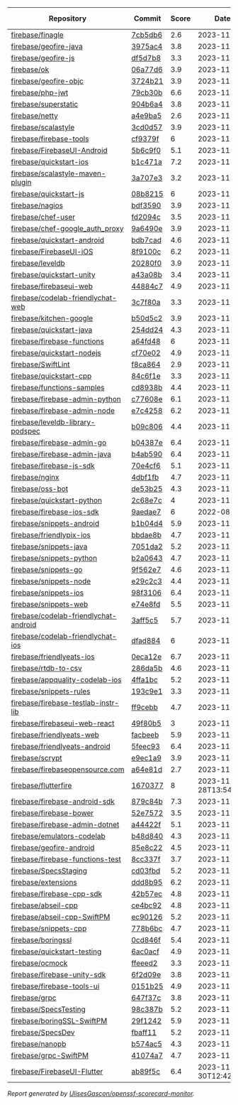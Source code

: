 <!-- OPENSSF-SCORECARD-MONITOR:START -->

| Repository | Commit | Score | Date | Score Delta | Report | StepSecurity |
| -- | -- | -- | -- | -- | -- | -- |
| [firebase/finagle](https://github.com/firebase/finagle) | [7cb5db6](https://github.com/firebase/finagle/commit/7cb5db63ac2d2652d1baa7f816c632a5d49074cf) | 2.6 | 2023-11-27 | 0 | [View](https://kooltheba.github.io/openssf-scorecard-api-visualizer/#/projects/github.com/firebase/finagle/commit/7cb5db63ac2d2652d1baa7f816c632a5d49074cf) | [Fix it](https://app.stepsecurity.io/securerepo?repo=firebase/finagle) |
| [firebase/geofire-java](https://github.com/firebase/geofire-java) | [3975ac4](https://github.com/firebase/geofire-java/commit/3975ac456afcf5c60d03bb80fdcc41075f8b19b7) | 3.8 | 2023-11-27 | 0 | [View](https://kooltheba.github.io/openssf-scorecard-api-visualizer/#/projects/github.com/firebase/geofire-java/commit/3975ac456afcf5c60d03bb80fdcc41075f8b19b7) | [Fix it](https://app.stepsecurity.io/securerepo?repo=firebase/geofire-java) |
| [firebase/geofire-js](https://github.com/firebase/geofire-js) | [df5d7b8](https://github.com/firebase/geofire-js/commit/df5d7b863f47cd583685ea7bed75d71fd5f38b56) | 3.3 | 2023-11-27 | 0 | [View](https://kooltheba.github.io/openssf-scorecard-api-visualizer/#/projects/github.com/firebase/geofire-js/commit/df5d7b863f47cd583685ea7bed75d71fd5f38b56) | [Fix it](https://app.stepsecurity.io/securerepo?repo=firebase/geofire-js) |
| [firebase/ok](https://github.com/firebase/ok) | [06a77d6](https://github.com/firebase/ok/commit/06a77d632952ff878095224bcc03cd32ce16e76f) | 3.9 | 2023-11-27 | 0 | [View](https://kooltheba.github.io/openssf-scorecard-api-visualizer/#/projects/github.com/firebase/ok/commit/06a77d632952ff878095224bcc03cd32ce16e76f) | [Fix it](https://app.stepsecurity.io/securerepo?repo=firebase/ok) |
| [firebase/geofire-objc](https://github.com/firebase/geofire-objc) | [3724b21](https://github.com/firebase/geofire-objc/commit/3724b210a3b3b29e6d7474ea17774d3d4285633d) | 3.9 | 2023-11-27 | 0 | [View](https://kooltheba.github.io/openssf-scorecard-api-visualizer/#/projects/github.com/firebase/geofire-objc/commit/3724b210a3b3b29e6d7474ea17774d3d4285633d) | [Fix it](https://app.stepsecurity.io/securerepo?repo=firebase/geofire-objc) |
| [firebase/php-jwt](https://github.com/firebase/php-jwt) | [79cb30b](https://github.com/firebase/php-jwt/commit/79cb30b729a22931b2fbd6b53f20629a83031ba9) | 6.6 | 2023-11-27 | 0 | [View](https://kooltheba.github.io/openssf-scorecard-api-visualizer/#/projects/github.com/firebase/php-jwt/commit/79cb30b729a22931b2fbd6b53f20629a83031ba9) | [Fix it](https://app.stepsecurity.io/securerepo?repo=firebase/php-jwt) |
| [firebase/superstatic](https://github.com/firebase/superstatic) | [904b6a4](https://github.com/firebase/superstatic/commit/904b6a4be28d1cc11b7eecd62348e8135b5b85e8) | 3.8 | 2023-11-27 | 0 | [View](https://kooltheba.github.io/openssf-scorecard-api-visualizer/#/projects/github.com/firebase/superstatic/commit/904b6a4be28d1cc11b7eecd62348e8135b5b85e8) | [Fix it](https://app.stepsecurity.io/securerepo?repo=firebase/superstatic) |
| [firebase/netty](https://github.com/firebase/netty) | [a4e9ba5](https://github.com/firebase/netty/commit/a4e9ba5472567de078270be940c2f062e7a5c692) | 2.6 | 2023-11-27 | 0 | [View](https://kooltheba.github.io/openssf-scorecard-api-visualizer/#/projects/github.com/firebase/netty/commit/a4e9ba5472567de078270be940c2f062e7a5c692) | [Fix it](https://app.stepsecurity.io/securerepo?repo=firebase/netty) |
| [firebase/scalastyle](https://github.com/firebase/scalastyle) | [3cd0d57](https://github.com/firebase/scalastyle/commit/3cd0d5768fbd9e124f602c2c115883e65c07af8c) | 3.9 | 2023-11-27 | 0 | [View](https://kooltheba.github.io/openssf-scorecard-api-visualizer/#/projects/github.com/firebase/scalastyle/commit/3cd0d5768fbd9e124f602c2c115883e65c07af8c) | [Fix it](https://app.stepsecurity.io/securerepo?repo=firebase/scalastyle) |
| [firebase/firebase-tools](https://github.com/firebase/firebase-tools) | [cf9379f](https://github.com/firebase/firebase-tools/commit/cf9379f89b20e8ea0cc36a485488399442155e4c) | 6 | 2023-11-27 | 0 | [View](https://kooltheba.github.io/openssf-scorecard-api-visualizer/#/projects/github.com/firebase/firebase-tools/commit/cf9379f89b20e8ea0cc36a485488399442155e4c) | [Fix it](https://app.stepsecurity.io/securerepo?repo=firebase/firebase-tools) |
| [firebase/FirebaseUI-Android](https://github.com/firebase/FirebaseUI-Android) | [5b6c9f0](https://github.com/firebase/FirebaseUI-Android/commit/5b6c9f01f5a674d754d8e9b1242197fe040086e7) | 5.1 | 2023-11-27 | 0 | [View](https://kooltheba.github.io/openssf-scorecard-api-visualizer/#/projects/github.com/firebase/FirebaseUI-Android/commit/5b6c9f01f5a674d754d8e9b1242197fe040086e7) | [Fix it](https://app.stepsecurity.io/securerepo?repo=firebase/FirebaseUI-Android) |
| [firebase/quickstart-ios](https://github.com/firebase/quickstart-ios) | [b1c471a](https://github.com/firebase/quickstart-ios/commit/b1c471a12f223bedeab926186e82901cf4d19e25) | 7.2 | 2023-11-27 | 0 | [View](https://kooltheba.github.io/openssf-scorecard-api-visualizer/#/projects/github.com/firebase/quickstart-ios/commit/b1c471a12f223bedeab926186e82901cf4d19e25) | [Fix it](https://app.stepsecurity.io/securerepo?repo=firebase/quickstart-ios) |
| [firebase/scalastyle-maven-plugin](https://github.com/firebase/scalastyle-maven-plugin) | [3a707e3](https://github.com/firebase/scalastyle-maven-plugin/commit/3a707e37fabb8f2b8100a3e2968a070f930ba007) | 3.2 | 2023-11-27 | 0 | [View](https://kooltheba.github.io/openssf-scorecard-api-visualizer/#/projects/github.com/firebase/scalastyle-maven-plugin/commit/3a707e37fabb8f2b8100a3e2968a070f930ba007) | [Fix it](https://app.stepsecurity.io/securerepo?repo=firebase/scalastyle-maven-plugin) |
| [firebase/quickstart-js](https://github.com/firebase/quickstart-js) | [08b8215](https://github.com/firebase/quickstart-js/commit/08b82156097367840c0db89a503349a8f713166e) | 6 | 2023-11-27 | 0 | [View](https://kooltheba.github.io/openssf-scorecard-api-visualizer/#/projects/github.com/firebase/quickstart-js/commit/08b82156097367840c0db89a503349a8f713166e) | [Fix it](https://app.stepsecurity.io/securerepo?repo=firebase/quickstart-js) |
| [firebase/nagios](https://github.com/firebase/nagios) | [bdf3590](https://github.com/firebase/nagios/commit/bdf3590caead7e2256ef6771f0c43573003df098) | 3.9 | 2023-11-27 | 0 | [View](https://kooltheba.github.io/openssf-scorecard-api-visualizer/#/projects/github.com/firebase/nagios/commit/bdf3590caead7e2256ef6771f0c43573003df098) | [Fix it](https://app.stepsecurity.io/securerepo?repo=firebase/nagios) |
| [firebase/chef-user](https://github.com/firebase/chef-user) | [fd2094c](https://github.com/firebase/chef-user/commit/fd2094cc8ae76d92ec1906ff1f3ca88b080d3792) | 3.5 | 2023-11-27 | 0 | [View](https://kooltheba.github.io/openssf-scorecard-api-visualizer/#/projects/github.com/firebase/chef-user/commit/fd2094cc8ae76d92ec1906ff1f3ca88b080d3792) | [Fix it](https://app.stepsecurity.io/securerepo?repo=firebase/chef-user) |
| [firebase/chef-google_auth_proxy](https://github.com/firebase/chef-google_auth_proxy) | [9a6490e](https://github.com/firebase/chef-google_auth_proxy/commit/9a6490ed180e34b9b04d98a33356bc0472fae371) | 3.9 | 2023-11-27 | 0 | [View](https://kooltheba.github.io/openssf-scorecard-api-visualizer/#/projects/github.com/firebase/chef-google_auth_proxy/commit/9a6490ed180e34b9b04d98a33356bc0472fae371) | [Fix it](https://app.stepsecurity.io/securerepo?repo=firebase/chef-google_auth_proxy) |
| [firebase/quickstart-android](https://github.com/firebase/quickstart-android) | [bdb7cad](https://github.com/firebase/quickstart-android/commit/bdb7cad7d5faad4cbee7c27de8d3a5cf4ae7284d) | 4.6 | 2023-11-27 | 0 | [View](https://kooltheba.github.io/openssf-scorecard-api-visualizer/#/projects/github.com/firebase/quickstart-android/commit/bdb7cad7d5faad4cbee7c27de8d3a5cf4ae7284d) | [Fix it](https://app.stepsecurity.io/securerepo?repo=firebase/quickstart-android) |
| [firebase/FirebaseUI-iOS](https://github.com/firebase/FirebaseUI-iOS) | [8f9100c](https://github.com/firebase/FirebaseUI-iOS/commit/8f9100cc18587ddc09ddaa760edb7d3e91f7b8fb) | 6.2 | 2023-11-27 | 0 | [View](https://kooltheba.github.io/openssf-scorecard-api-visualizer/#/projects/github.com/firebase/FirebaseUI-iOS/commit/8f9100cc18587ddc09ddaa760edb7d3e91f7b8fb) | [Fix it](https://app.stepsecurity.io/securerepo?repo=firebase/FirebaseUI-iOS) |
| [firebase/leveldb](https://github.com/firebase/leveldb) | [20280f0](https://github.com/firebase/leveldb/commit/20280f0cc6fd5d945accdc952d02008ac389bf00) | 3.9 | 2023-11-27 | 0 | [View](https://kooltheba.github.io/openssf-scorecard-api-visualizer/#/projects/github.com/firebase/leveldb/commit/20280f0cc6fd5d945accdc952d02008ac389bf00) | [Fix it](https://app.stepsecurity.io/securerepo?repo=firebase/leveldb) |
| [firebase/quickstart-unity](https://github.com/firebase/quickstart-unity) | [a43a08b](https://github.com/firebase/quickstart-unity/commit/a43a08b625ec3eb465b0583c0e6dc67a93240442) | 3.4 | 2023-11-27 | 0 | [View](https://kooltheba.github.io/openssf-scorecard-api-visualizer/#/projects/github.com/firebase/quickstart-unity/commit/a43a08b625ec3eb465b0583c0e6dc67a93240442) | [Fix it](https://app.stepsecurity.io/securerepo?repo=firebase/quickstart-unity) |
| [firebase/firebaseui-web](https://github.com/firebase/firebaseui-web) | [44884c7](https://github.com/firebase/firebaseui-web/commit/44884c70d4c67e52a918037dd841a16419fab94c) | 4.9 | 2023-11-27 | 0 | [View](https://kooltheba.github.io/openssf-scorecard-api-visualizer/#/projects/github.com/firebase/firebaseui-web/commit/44884c70d4c67e52a918037dd841a16419fab94c) | [Fix it](https://app.stepsecurity.io/securerepo?repo=firebase/firebaseui-web) |
| [firebase/codelab-friendlychat-web](https://github.com/firebase/codelab-friendlychat-web) | [3c7f80a](https://github.com/firebase/codelab-friendlychat-web/commit/3c7f80a5e51345a52f8578254906fbfebaf00271) | 3.3 | 2023-11-27 | 0 | [View](https://kooltheba.github.io/openssf-scorecard-api-visualizer/#/projects/github.com/firebase/codelab-friendlychat-web/commit/3c7f80a5e51345a52f8578254906fbfebaf00271) | [Fix it](https://app.stepsecurity.io/securerepo?repo=firebase/codelab-friendlychat-web) |
| [firebase/kitchen-google](https://github.com/firebase/kitchen-google) | [b50d5c2](https://github.com/firebase/kitchen-google/commit/b50d5c2d0bfc29b86bce52a81d7584c730f60cc4) | 3.9 | 2023-11-27 | 0 | [View](https://kooltheba.github.io/openssf-scorecard-api-visualizer/#/projects/github.com/firebase/kitchen-google/commit/b50d5c2d0bfc29b86bce52a81d7584c730f60cc4) | [Fix it](https://app.stepsecurity.io/securerepo?repo=firebase/kitchen-google) |
| [firebase/quickstart-java](https://github.com/firebase/quickstart-java) | [254dd24](https://github.com/firebase/quickstart-java/commit/254dd24fbc89e6b49e6c84ecbbcc1ba31975392c) | 4.3 | 2023-11-27 | 0 | [View](https://kooltheba.github.io/openssf-scorecard-api-visualizer/#/projects/github.com/firebase/quickstart-java/commit/254dd24fbc89e6b49e6c84ecbbcc1ba31975392c) | [Fix it](https://app.stepsecurity.io/securerepo?repo=firebase/quickstart-java) |
| [firebase/firebase-functions](https://github.com/firebase/firebase-functions) | [a64fd48](https://github.com/firebase/firebase-functions/commit/a64fd48fac12cd6293885ec8402a334037470c44) | 6 | 2023-11-27 | 0 | [View](https://kooltheba.github.io/openssf-scorecard-api-visualizer/#/projects/github.com/firebase/firebase-functions/commit/a64fd48fac12cd6293885ec8402a334037470c44) | [Fix it](https://app.stepsecurity.io/securerepo?repo=firebase/firebase-functions) |
| [firebase/quickstart-nodejs](https://github.com/firebase/quickstart-nodejs) | [cf70e02](https://github.com/firebase/quickstart-nodejs/commit/cf70e0298e6a9e3fc55a28ead2e9493b2b7f1785) | 4.9 | 2023-11-27 | 0 | [View](https://kooltheba.github.io/openssf-scorecard-api-visualizer/#/projects/github.com/firebase/quickstart-nodejs/commit/cf70e0298e6a9e3fc55a28ead2e9493b2b7f1785) | [Fix it](https://app.stepsecurity.io/securerepo?repo=firebase/quickstart-nodejs) |
| [firebase/SwiftLint](https://github.com/firebase/SwiftLint) | [f8ca864](https://github.com/firebase/SwiftLint/commit/f8ca8640c38c5c110547e4d6bcab122f903d9821) | 2.9 | 2023-11-27 | 0 | [View](https://kooltheba.github.io/openssf-scorecard-api-visualizer/#/projects/github.com/firebase/SwiftLint/commit/f8ca8640c38c5c110547e4d6bcab122f903d9821) | [Fix it](https://app.stepsecurity.io/securerepo?repo=firebase/SwiftLint) |
| [firebase/quickstart-cpp](https://github.com/firebase/quickstart-cpp) | [84c6f1e](https://github.com/firebase/quickstart-cpp/commit/84c6f1e7d0140de999823739e2c7bd701125e7ca) | 3.3 | 2023-11-27 | 0 | [View](https://kooltheba.github.io/openssf-scorecard-api-visualizer/#/projects/github.com/firebase/quickstart-cpp/commit/84c6f1e7d0140de999823739e2c7bd701125e7ca) | [Fix it](https://app.stepsecurity.io/securerepo?repo=firebase/quickstart-cpp) |
| [firebase/functions-samples](https://github.com/firebase/functions-samples) | [cd8938b](https://github.com/firebase/functions-samples/commit/cd8938b1a7f688b236e9ad02964e140bc61e73a3) | 4.4 | 2023-11-27 | 0 | [View](https://kooltheba.github.io/openssf-scorecard-api-visualizer/#/projects/github.com/firebase/functions-samples/commit/cd8938b1a7f688b236e9ad02964e140bc61e73a3) | [Fix it](https://app.stepsecurity.io/securerepo?repo=firebase/functions-samples) |
| [firebase/firebase-admin-python](https://github.com/firebase/firebase-admin-python) | [c77608e](https://github.com/firebase/firebase-admin-python/commit/c77608e173685d2c882a9515bae6e5699b91d54f) | 6.1 | 2023-11-27 | 0 | [View](https://kooltheba.github.io/openssf-scorecard-api-visualizer/#/projects/github.com/firebase/firebase-admin-python/commit/c77608e173685d2c882a9515bae6e5699b91d54f) | [Fix it](https://app.stepsecurity.io/securerepo?repo=firebase/firebase-admin-python) |
| [firebase/firebase-admin-node](https://github.com/firebase/firebase-admin-node) | [e7c4258](https://github.com/firebase/firebase-admin-node/commit/e7c4258f1bd0397a0123ca4a14807c0ec518c754) | 6.2 | 2023-11-27 | 0 | [View](https://kooltheba.github.io/openssf-scorecard-api-visualizer/#/projects/github.com/firebase/firebase-admin-node/commit/e7c4258f1bd0397a0123ca4a14807c0ec518c754) | [Fix it](https://app.stepsecurity.io/securerepo?repo=firebase/firebase-admin-node) |
| [firebase/leveldb-library-podspec](https://github.com/firebase/leveldb-library-podspec) | [b09c806](https://github.com/firebase/leveldb-library-podspec/commit/b09c806e031961afd3a7572ab283817ba2f905b3) | 4.4 | 2023-11-27 | 0 | [View](https://kooltheba.github.io/openssf-scorecard-api-visualizer/#/projects/github.com/firebase/leveldb-library-podspec/commit/b09c806e031961afd3a7572ab283817ba2f905b3) | [Fix it](https://app.stepsecurity.io/securerepo?repo=firebase/leveldb-library-podspec) |
| [firebase/firebase-admin-go](https://github.com/firebase/firebase-admin-go) | [b04387e](https://github.com/firebase/firebase-admin-go/commit/b04387eff11f911cf10e9a76f4fcbf517b6c9a62) | 6.4 | 2023-11-27 | 0 | [View](https://kooltheba.github.io/openssf-scorecard-api-visualizer/#/projects/github.com/firebase/firebase-admin-go/commit/b04387eff11f911cf10e9a76f4fcbf517b6c9a62) | [Fix it](https://app.stepsecurity.io/securerepo?repo=firebase/firebase-admin-go) |
| [firebase/firebase-admin-java](https://github.com/firebase/firebase-admin-java) | [b4ab590](https://github.com/firebase/firebase-admin-java/commit/b4ab5903fb337b6023e331feb317f0866872c439) | 6.4 | 2023-11-27 | 0 | [View](https://kooltheba.github.io/openssf-scorecard-api-visualizer/#/projects/github.com/firebase/firebase-admin-java/commit/b4ab5903fb337b6023e331feb317f0866872c439) | [Fix it](https://app.stepsecurity.io/securerepo?repo=firebase/firebase-admin-java) |
| [firebase/firebase-js-sdk](https://github.com/firebase/firebase-js-sdk) | [70e4cf6](https://github.com/firebase/firebase-js-sdk/commit/70e4cf6a6544c4ccfa609c3f2c320980e7122101) | 5.1 | 2023-11-27 | 0 | [View](https://kooltheba.github.io/openssf-scorecard-api-visualizer/#/projects/github.com/firebase/firebase-js-sdk/commit/70e4cf6a6544c4ccfa609c3f2c320980e7122101) | [Fix it](https://app.stepsecurity.io/securerepo?repo=firebase/firebase-js-sdk) |
| [firebase/nginx](https://github.com/firebase/nginx) | [4dbf1fb](https://github.com/firebase/nginx/commit/4dbf1fbb2c8b229b881719a4438f28e99050171e) | 4.7 | 2023-11-27 | 0 | [View](https://kooltheba.github.io/openssf-scorecard-api-visualizer/#/projects/github.com/firebase/nginx/commit/4dbf1fbb2c8b229b881719a4438f28e99050171e) | [Fix it](https://app.stepsecurity.io/securerepo?repo=firebase/nginx) |
| [firebase/oss-bot](https://github.com/firebase/oss-bot) | [de53b25](https://github.com/firebase/oss-bot/commit/de53b253e2dc38c25be899f488e8c2837b62de2e) | 4.3 | 2023-11-27 | 0 | [View](https://kooltheba.github.io/openssf-scorecard-api-visualizer/#/projects/github.com/firebase/oss-bot/commit/de53b253e2dc38c25be899f488e8c2837b62de2e) | [Fix it](https://app.stepsecurity.io/securerepo?repo=firebase/oss-bot) |
| [firebase/quickstart-python](https://github.com/firebase/quickstart-python) | [2c68e7c](https://github.com/firebase/quickstart-python/commit/2c68e7c5020f4dbb072cca4da03dba389fbbe4ec) | 4 | 2023-11-27 | 0 | [View](https://kooltheba.github.io/openssf-scorecard-api-visualizer/#/projects/github.com/firebase/quickstart-python/commit/2c68e7c5020f4dbb072cca4da03dba389fbbe4ec) | [Fix it](https://app.stepsecurity.io/securerepo?repo=firebase/quickstart-python) |
| [firebase/firebase-ios-sdk](https://github.com/firebase/firebase-ios-sdk) | [9aedae7](https://github.com/firebase/firebase-ios-sdk/commit/9aedae7ce36fd87a89ebc2b9944733a661d680c5) | 6 | 2022-08-15 | 0 | [View](https://kooltheba.github.io/openssf-scorecard-api-visualizer/#/projects/github.com/firebase/firebase-ios-sdk/commit/9aedae7ce36fd87a89ebc2b9944733a661d680c5) | [Fix it](https://app.stepsecurity.io/securerepo?repo=firebase/firebase-ios-sdk) |
| [firebase/snippets-android](https://github.com/firebase/snippets-android) | [b1b04d4](https://github.com/firebase/snippets-android/commit/b1b04d494542af4263c7b4ae778e040b0b594478) | 5.9 | 2023-11-27 | 0 | [View](https://kooltheba.github.io/openssf-scorecard-api-visualizer/#/projects/github.com/firebase/snippets-android/commit/b1b04d494542af4263c7b4ae778e040b0b594478) | [Fix it](https://app.stepsecurity.io/securerepo?repo=firebase/snippets-android) |
| [firebase/friendlypix-ios](https://github.com/firebase/friendlypix-ios) | [bbdae8b](https://github.com/firebase/friendlypix-ios/commit/bbdae8bb5fea5ae0e01ac49da6738a3ab4d0c7c5) | 4.7 | 2023-11-27 | 0 | [View](https://kooltheba.github.io/openssf-scorecard-api-visualizer/#/projects/github.com/firebase/friendlypix-ios/commit/bbdae8bb5fea5ae0e01ac49da6738a3ab4d0c7c5) | [Fix it](https://app.stepsecurity.io/securerepo?repo=firebase/friendlypix-ios) |
| [firebase/snippets-java](https://github.com/firebase/snippets-java) | [7051da2](https://github.com/firebase/snippets-java/commit/7051da2745f8f95b176c9c6347e0bb0db3de1112) | 5.2 | 2023-11-27 | 0 | [View](https://kooltheba.github.io/openssf-scorecard-api-visualizer/#/projects/github.com/firebase/snippets-java/commit/7051da2745f8f95b176c9c6347e0bb0db3de1112) | [Fix it](https://app.stepsecurity.io/securerepo?repo=firebase/snippets-java) |
| [firebase/snippets-python](https://github.com/firebase/snippets-python) | [b2a0643](https://github.com/firebase/snippets-python/commit/b2a064380c4ff15721d52061184a771d05e13431) | 4.7 | 2023-11-27 | 0 | [View](https://kooltheba.github.io/openssf-scorecard-api-visualizer/#/projects/github.com/firebase/snippets-python/commit/b2a064380c4ff15721d52061184a771d05e13431) | [Fix it](https://app.stepsecurity.io/securerepo?repo=firebase/snippets-python) |
| [firebase/snippets-go](https://github.com/firebase/snippets-go) | [9f562e7](https://github.com/firebase/snippets-go/commit/9f562e76c2481dc72c913e3a6786ddc09e191200) | 4.6 | 2023-11-27 | 0 | [View](https://kooltheba.github.io/openssf-scorecard-api-visualizer/#/projects/github.com/firebase/snippets-go/commit/9f562e76c2481dc72c913e3a6786ddc09e191200) | [Fix it](https://app.stepsecurity.io/securerepo?repo=firebase/snippets-go) |
| [firebase/snippets-node](https://github.com/firebase/snippets-node) | [e29c2c3](https://github.com/firebase/snippets-node/commit/e29c2c3ced6c1a3cb14ad5ab7588dac578c06453) | 4.4 | 2023-11-27 | 0 | [View](https://kooltheba.github.io/openssf-scorecard-api-visualizer/#/projects/github.com/firebase/snippets-node/commit/e29c2c3ced6c1a3cb14ad5ab7588dac578c06453) | [Fix it](https://app.stepsecurity.io/securerepo?repo=firebase/snippets-node) |
| [firebase/snippets-ios](https://github.com/firebase/snippets-ios) | [98f3106](https://github.com/firebase/snippets-ios/commit/98f31065bf28daaea54374c8d9486758e71e3468) | 6.4 | 2023-11-27 | 0 | [View](https://kooltheba.github.io/openssf-scorecard-api-visualizer/#/projects/github.com/firebase/snippets-ios/commit/98f31065bf28daaea54374c8d9486758e71e3468) | [Fix it](https://app.stepsecurity.io/securerepo?repo=firebase/snippets-ios) |
| [firebase/snippets-web](https://github.com/firebase/snippets-web) | [e74e8fd](https://github.com/firebase/snippets-web/commit/e74e8fd9591f70007a44c58580ff0f1fcd1c7959) | 5.5 | 2023-11-27 | 0 | [View](https://kooltheba.github.io/openssf-scorecard-api-visualizer/#/projects/github.com/firebase/snippets-web/commit/e74e8fd9591f70007a44c58580ff0f1fcd1c7959) | [Fix it](https://app.stepsecurity.io/securerepo?repo=firebase/snippets-web) |
| [firebase/codelab-friendlychat-android](https://github.com/firebase/codelab-friendlychat-android) | [3aff5c5](https://github.com/firebase/codelab-friendlychat-android/commit/3aff5c577cbfbadf7e8c9aa9d93d983257873630) | 5.7 | 2023-11-27 | 0 | [View](https://kooltheba.github.io/openssf-scorecard-api-visualizer/#/projects/github.com/firebase/codelab-friendlychat-android/commit/3aff5c577cbfbadf7e8c9aa9d93d983257873630) | [Fix it](https://app.stepsecurity.io/securerepo?repo=firebase/codelab-friendlychat-android) |
| [firebase/codelab-friendlychat-ios](https://github.com/firebase/codelab-friendlychat-ios) | [dfad884](https://github.com/firebase/codelab-friendlychat-ios/commit/dfad884c2dc71657de889e973050e868947ca709) | 6 | 2023-11-27 | 0 | [View](https://kooltheba.github.io/openssf-scorecard-api-visualizer/#/projects/github.com/firebase/codelab-friendlychat-ios/commit/dfad884c2dc71657de889e973050e868947ca709) | [Fix it](https://app.stepsecurity.io/securerepo?repo=firebase/codelab-friendlychat-ios) |
| [firebase/friendlyeats-ios](https://github.com/firebase/friendlyeats-ios) | [0eca12e](https://github.com/firebase/friendlyeats-ios/commit/0eca12e2890c09f9c2b0ec251fe197323b21d027) | 6.7 | 2023-11-27 | 0 | [View](https://kooltheba.github.io/openssf-scorecard-api-visualizer/#/projects/github.com/firebase/friendlyeats-ios/commit/0eca12e2890c09f9c2b0ec251fe197323b21d027) | [Fix it](https://app.stepsecurity.io/securerepo?repo=firebase/friendlyeats-ios) |
| [firebase/rtdb-to-csv](https://github.com/firebase/rtdb-to-csv) | [286da5b](https://github.com/firebase/rtdb-to-csv/commit/286da5b51313a9d1bc784435dc004523d81bae14) | 4.6 | 2023-11-27 | 0 | [View](https://kooltheba.github.io/openssf-scorecard-api-visualizer/#/projects/github.com/firebase/rtdb-to-csv/commit/286da5b51313a9d1bc784435dc004523d81bae14) | [Fix it](https://app.stepsecurity.io/securerepo?repo=firebase/rtdb-to-csv) |
| [firebase/appquality-codelab-ios](https://github.com/firebase/appquality-codelab-ios) | [4ffa1bc](https://github.com/firebase/appquality-codelab-ios/commit/4ffa1bc525b2ed9b5cda301cb3320d79c43f7b35) | 5.2 | 2023-11-27 | 0 | [View](https://kooltheba.github.io/openssf-scorecard-api-visualizer/#/projects/github.com/firebase/appquality-codelab-ios/commit/4ffa1bc525b2ed9b5cda301cb3320d79c43f7b35) | [Fix it](https://app.stepsecurity.io/securerepo?repo=firebase/appquality-codelab-ios) |
| [firebase/snippets-rules](https://github.com/firebase/snippets-rules) | [193c9e1](https://github.com/firebase/snippets-rules/commit/193c9e1d97dbb2c03979925b89bd8c94f65a5829) | 3.3 | 2023-11-27 | 0 | [View](https://kooltheba.github.io/openssf-scorecard-api-visualizer/#/projects/github.com/firebase/snippets-rules/commit/193c9e1d97dbb2c03979925b89bd8c94f65a5829) | [Fix it](https://app.stepsecurity.io/securerepo?repo=firebase/snippets-rules) |
| [firebase/firebase-testlab-instr-lib](https://github.com/firebase/firebase-testlab-instr-lib) | [ff9cebb](https://github.com/firebase/firebase-testlab-instr-lib/commit/ff9cebb0f8774a837444caf8ffeda0e906980864) | 4.7 | 2023-11-27 | 0 | [View](https://kooltheba.github.io/openssf-scorecard-api-visualizer/#/projects/github.com/firebase/firebase-testlab-instr-lib/commit/ff9cebb0f8774a837444caf8ffeda0e906980864) | [Fix it](https://app.stepsecurity.io/securerepo?repo=firebase/firebase-testlab-instr-lib) |
| [firebase/firebaseui-web-react](https://github.com/firebase/firebaseui-web-react) | [49f80b5](https://github.com/firebase/firebaseui-web-react/commit/49f80b5d1548e4d4a2575e0e7f998e7148440405) | 3 | 2023-11-27 | 0 | [View](https://kooltheba.github.io/openssf-scorecard-api-visualizer/#/projects/github.com/firebase/firebaseui-web-react/commit/49f80b5d1548e4d4a2575e0e7f998e7148440405) | [Fix it](https://app.stepsecurity.io/securerepo?repo=firebase/firebaseui-web-react) |
| [firebase/friendlyeats-web](https://github.com/firebase/friendlyeats-web) | [facbeeb](https://github.com/firebase/friendlyeats-web/commit/facbeeb94a8c8f12ec616d5e8a4f2e7d6f5f2552) | 5.9 | 2023-11-27 | 0 | [View](https://kooltheba.github.io/openssf-scorecard-api-visualizer/#/projects/github.com/firebase/friendlyeats-web/commit/facbeeb94a8c8f12ec616d5e8a4f2e7d6f5f2552) | [Fix it](https://app.stepsecurity.io/securerepo?repo=firebase/friendlyeats-web) |
| [firebase/friendlyeats-android](https://github.com/firebase/friendlyeats-android) | [5feec93](https://github.com/firebase/friendlyeats-android/commit/5feec9352402fa6d91318b3217270dce5a8b6b7a) | 6.4 | 2023-11-27 | 0 | [View](https://kooltheba.github.io/openssf-scorecard-api-visualizer/#/projects/github.com/firebase/friendlyeats-android/commit/5feec9352402fa6d91318b3217270dce5a8b6b7a) | [Fix it](https://app.stepsecurity.io/securerepo?repo=firebase/friendlyeats-android) |
| [firebase/scrypt](https://github.com/firebase/scrypt) | [e9ec1a9](https://github.com/firebase/scrypt/commit/e9ec1a958af8c2d899bd104e90b06af13185ff55) | 3.9 | 2023-11-27 | 0 | [View](https://kooltheba.github.io/openssf-scorecard-api-visualizer/#/projects/github.com/firebase/scrypt/commit/e9ec1a958af8c2d899bd104e90b06af13185ff55) | [Fix it](https://app.stepsecurity.io/securerepo?repo=firebase/scrypt) |
| [firebase/firebaseopensource.com](https://github.com/firebase/firebaseopensource.com) | [a64e81d](https://github.com/firebase/firebaseopensource.com/commit/a64e81dd212e94f2c7ff484fe36a799a50b3f483) | 2.7 | 2023-11-27 | 0 | [View](https://kooltheba.github.io/openssf-scorecard-api-visualizer/#/projects/github.com/firebase/firebaseopensource.com/commit/a64e81dd212e94f2c7ff484fe36a799a50b3f483) | [Fix it](https://app.stepsecurity.io/securerepo?repo=firebase/firebaseopensource.com) |
| [firebase/flutterfire](https://github.com/firebase/flutterfire) | [1670377](https://github.com/firebase/flutterfire/commit/1670377e3a17aecff6a93a8db8a17c8095a85c88) | 8 | 2023-11-28T13:54:53Z | 0 | [View](https://kooltheba.github.io/openssf-scorecard-api-visualizer/#/projects/github.com/firebase/flutterfire/commit/1670377e3a17aecff6a93a8db8a17c8095a85c88) | [Fix it](https://app.stepsecurity.io/securerepo?repo=firebase/flutterfire) |
| [firebase/firebase-android-sdk](https://github.com/firebase/firebase-android-sdk) | [879c84b](https://github.com/firebase/firebase-android-sdk/commit/879c84bb4ae02b9b6923d3ae0620c97c63bae10d) | 7.3 | 2023-11-27 | 0 | [View](https://kooltheba.github.io/openssf-scorecard-api-visualizer/#/projects/github.com/firebase/firebase-android-sdk/commit/879c84bb4ae02b9b6923d3ae0620c97c63bae10d) | [Fix it](https://app.stepsecurity.io/securerepo?repo=firebase/firebase-android-sdk) |
| [firebase/firebase-bower](https://github.com/firebase/firebase-bower) | [52e7572](https://github.com/firebase/firebase-bower/commit/52e75721fd25f0d4ed31a4cd2458559099c5d953) | 3.5 | 2023-11-27 | 0 | [View](https://kooltheba.github.io/openssf-scorecard-api-visualizer/#/projects/github.com/firebase/firebase-bower/commit/52e75721fd25f0d4ed31a4cd2458559099c5d953) | [Fix it](https://app.stepsecurity.io/securerepo?repo=firebase/firebase-bower) |
| [firebase/firebase-admin-dotnet](https://github.com/firebase/firebase-admin-dotnet) | [a44422f](https://github.com/firebase/firebase-admin-dotnet/commit/a44422f8675f116645e31927a88b46bd04c9bc24) | 5.1 | 2023-11-27 | 0 | [View](https://kooltheba.github.io/openssf-scorecard-api-visualizer/#/projects/github.com/firebase/firebase-admin-dotnet/commit/a44422f8675f116645e31927a88b46bd04c9bc24) | [Fix it](https://app.stepsecurity.io/securerepo?repo=firebase/firebase-admin-dotnet) |
| [firebase/emulators-codelab](https://github.com/firebase/emulators-codelab) | [b48d840](https://github.com/firebase/emulators-codelab/commit/b48d840563ac1d2e51f673532918f5365e3d8792) | 4.3 | 2023-11-27 | 0 | [View](https://kooltheba.github.io/openssf-scorecard-api-visualizer/#/projects/github.com/firebase/emulators-codelab/commit/b48d840563ac1d2e51f673532918f5365e3d8792) | [Fix it](https://app.stepsecurity.io/securerepo?repo=firebase/emulators-codelab) |
| [firebase/geofire-android](https://github.com/firebase/geofire-android) | [85e8c22](https://github.com/firebase/geofire-android/commit/85e8c220ef7f5024a11f40e88540f5a740006273) | 4.5 | 2023-11-27 | 0 | [View](https://kooltheba.github.io/openssf-scorecard-api-visualizer/#/projects/github.com/firebase/geofire-android/commit/85e8c220ef7f5024a11f40e88540f5a740006273) | [Fix it](https://app.stepsecurity.io/securerepo?repo=firebase/geofire-android) |
| [firebase/firebase-functions-test](https://github.com/firebase/firebase-functions-test) | [8cc337f](https://github.com/firebase/firebase-functions-test/commit/8cc337f038f2a56f0495886a11cd24ca02312ca8) | 3.7 | 2023-11-27 | 0 | [View](https://kooltheba.github.io/openssf-scorecard-api-visualizer/#/projects/github.com/firebase/firebase-functions-test/commit/8cc337f038f2a56f0495886a11cd24ca02312ca8) | [Fix it](https://app.stepsecurity.io/securerepo?repo=firebase/firebase-functions-test) |
| [firebase/SpecsStaging](https://github.com/firebase/SpecsStaging) | [cd03fbd](https://github.com/firebase/SpecsStaging/commit/cd03fbd5cad6ae00539dc40500055bb975a87ba1) | 5.2 | 2023-11-27 | 0 | [View](https://kooltheba.github.io/openssf-scorecard-api-visualizer/#/projects/github.com/firebase/SpecsStaging/commit/cd03fbd5cad6ae00539dc40500055bb975a87ba1) | [Fix it](https://app.stepsecurity.io/securerepo?repo=firebase/SpecsStaging) |
| [firebase/extensions](https://github.com/firebase/extensions) | [ddd8b95](https://github.com/firebase/extensions/commit/ddd8b95fb10d5dd6f7df2bfad3456656bf49e257) | 6.2 | 2023-11-27 | 0 | [View](https://kooltheba.github.io/openssf-scorecard-api-visualizer/#/projects/github.com/firebase/extensions/commit/ddd8b95fb10d5dd6f7df2bfad3456656bf49e257) | [Fix it](https://app.stepsecurity.io/securerepo?repo=firebase/extensions) |
| [firebase/firebase-cpp-sdk](https://github.com/firebase/firebase-cpp-sdk) | [42b57ec](https://github.com/firebase/firebase-cpp-sdk/commit/42b57ecd524641c717c9bb3dca658b6697b0b4dd) | 4.8 | 2023-11-27 | 0 | [View](https://kooltheba.github.io/openssf-scorecard-api-visualizer/#/projects/github.com/firebase/firebase-cpp-sdk/commit/42b57ecd524641c717c9bb3dca658b6697b0b4dd) | [Fix it](https://app.stepsecurity.io/securerepo?repo=firebase/firebase-cpp-sdk) |
| [firebase/abseil-cpp](https://github.com/firebase/abseil-cpp) | [ce4bc92](https://github.com/firebase/abseil-cpp/commit/ce4bc927755fdf0ed03d679d9c7fa041175bb3cb) | 4.8 | 2023-11-27 | 0 | [View](https://kooltheba.github.io/openssf-scorecard-api-visualizer/#/projects/github.com/firebase/abseil-cpp/commit/ce4bc927755fdf0ed03d679d9c7fa041175bb3cb) | [Fix it](https://app.stepsecurity.io/securerepo?repo=firebase/abseil-cpp) |
| [firebase/abseil-cpp-SwiftPM](https://github.com/firebase/abseil-cpp-SwiftPM) | [ec90126](https://github.com/firebase/abseil-cpp-SwiftPM/commit/ec90126016ffa2ad18b85534543fec0678b84135) | 5.2 | 2023-11-27 | 0 | [View](https://kooltheba.github.io/openssf-scorecard-api-visualizer/#/projects/github.com/firebase/abseil-cpp-SwiftPM/commit/ec90126016ffa2ad18b85534543fec0678b84135) | [Fix it](https://app.stepsecurity.io/securerepo?repo=firebase/abseil-cpp-SwiftPM) |
| [firebase/snippets-cpp](https://github.com/firebase/snippets-cpp) | [778b6bc](https://github.com/firebase/snippets-cpp/commit/778b6bcc8e8e8fcabb1c2e3a8d11ab51a26aa77b) | 4.7 | 2023-11-27 | 0 | [View](https://kooltheba.github.io/openssf-scorecard-api-visualizer/#/projects/github.com/firebase/snippets-cpp/commit/778b6bcc8e8e8fcabb1c2e3a8d11ab51a26aa77b) | [Fix it](https://app.stepsecurity.io/securerepo?repo=firebase/snippets-cpp) |
| [firebase/boringssl](https://github.com/firebase/boringssl) | [0cd846f](https://github.com/firebase/boringssl/commit/0cd846f24fc705daadb51e2cba3f28b975ddadf6) | 5.4 | 2023-11-27 | 0 | [View](https://kooltheba.github.io/openssf-scorecard-api-visualizer/#/projects/github.com/firebase/boringssl/commit/0cd846f24fc705daadb51e2cba3f28b975ddadf6) | [Fix it](https://app.stepsecurity.io/securerepo?repo=firebase/boringssl) |
| [firebase/quickstart-testing](https://github.com/firebase/quickstart-testing) | [6ac0acf](https://github.com/firebase/quickstart-testing/commit/6ac0acf396e87e2588223151e8f0b4cf307a5e84) | 4.9 | 2023-11-27 | 0 | [View](https://kooltheba.github.io/openssf-scorecard-api-visualizer/#/projects/github.com/firebase/quickstart-testing/commit/6ac0acf396e87e2588223151e8f0b4cf307a5e84) | [Fix it](https://app.stepsecurity.io/securerepo?repo=firebase/quickstart-testing) |
| [firebase/ocmock](https://github.com/firebase/ocmock) | [ffeeed2](https://github.com/firebase/ocmock/commit/ffeeed23b2543ca76ecc8886f2e66924e192a1cd) | 3.3 | 2023-11-27 | 0 | [View](https://kooltheba.github.io/openssf-scorecard-api-visualizer/#/projects/github.com/firebase/ocmock/commit/ffeeed23b2543ca76ecc8886f2e66924e192a1cd) | [Fix it](https://app.stepsecurity.io/securerepo?repo=firebase/ocmock) |
| [firebase/firebase-unity-sdk](https://github.com/firebase/firebase-unity-sdk) | [6f2d09e](https://github.com/firebase/firebase-unity-sdk/commit/6f2d09e03b310b3d18fb9292ab469c5f12e3b49c) | 3.8 | 2023-11-27 | 0 | [View](https://kooltheba.github.io/openssf-scorecard-api-visualizer/#/projects/github.com/firebase/firebase-unity-sdk/commit/6f2d09e03b310b3d18fb9292ab469c5f12e3b49c) | [Fix it](https://app.stepsecurity.io/securerepo?repo=firebase/firebase-unity-sdk) |
| [firebase/firebase-tools-ui](https://github.com/firebase/firebase-tools-ui) | [0151b25](https://github.com/firebase/firebase-tools-ui/commit/0151b250edf32f63ccd9be5572579777fcba8a49) | 4.9 | 2023-11-27 | 0 | [View](https://kooltheba.github.io/openssf-scorecard-api-visualizer/#/projects/github.com/firebase/firebase-tools-ui/commit/0151b250edf32f63ccd9be5572579777fcba8a49) | [Fix it](https://app.stepsecurity.io/securerepo?repo=firebase/firebase-tools-ui) |
| [firebase/grpc](https://github.com/firebase/grpc) | [647f37c](https://github.com/firebase/grpc/commit/647f37c76fea8ef83a1c6170435632d9481051a2) | 3.8 | 2023-11-27 | 0 | [View](https://kooltheba.github.io/openssf-scorecard-api-visualizer/#/projects/github.com/firebase/grpc/commit/647f37c76fea8ef83a1c6170435632d9481051a2) | [Fix it](https://app.stepsecurity.io/securerepo?repo=firebase/grpc) |
| [firebase/SpecsTesting](https://github.com/firebase/SpecsTesting) | [98c387b](https://github.com/firebase/SpecsTesting/commit/98c387bc7fb2a521e6745423891fea399dbf323e) | 5.2 | 2023-11-27 | 0 | [View](https://kooltheba.github.io/openssf-scorecard-api-visualizer/#/projects/github.com/firebase/SpecsTesting/commit/98c387bc7fb2a521e6745423891fea399dbf323e) | [Fix it](https://app.stepsecurity.io/securerepo?repo=firebase/SpecsTesting) |
| [firebase/boringSSL-SwiftPM](https://github.com/firebase/boringSSL-SwiftPM) | [29f1242](https://github.com/firebase/boringSSL-SwiftPM/commit/29f1242000bf6c9cb984d945e191bf05be66eeea) | 5.9 | 2023-11-27 | 0 | [View](https://kooltheba.github.io/openssf-scorecard-api-visualizer/#/projects/github.com/firebase/boringSSL-SwiftPM/commit/29f1242000bf6c9cb984d945e191bf05be66eeea) | [Fix it](https://app.stepsecurity.io/securerepo?repo=firebase/boringSSL-SwiftPM) |
| [firebase/SpecsDev](https://github.com/firebase/SpecsDev) | [fbaff11](https://github.com/firebase/SpecsDev/commit/fbaff111da59040677beda0cedc123e2352dd5ef) | 5.2 | 2023-11-27 | 0 | [View](https://kooltheba.github.io/openssf-scorecard-api-visualizer/#/projects/github.com/firebase/SpecsDev/commit/fbaff111da59040677beda0cedc123e2352dd5ef) | [Fix it](https://app.stepsecurity.io/securerepo?repo=firebase/SpecsDev) |
| [firebase/nanopb](https://github.com/firebase/nanopb) | [b574ac5](https://github.com/firebase/nanopb/commit/b574ac5aedbc72e3b47030e67d88e28b56ad79e0) | 4.3 | 2023-11-27 | 0 | [View](https://kooltheba.github.io/openssf-scorecard-api-visualizer/#/projects/github.com/firebase/nanopb/commit/b574ac5aedbc72e3b47030e67d88e28b56ad79e0) | [Fix it](https://app.stepsecurity.io/securerepo?repo=firebase/nanopb) |
| [firebase/grpc-SwiftPM](https://github.com/firebase/grpc-SwiftPM) | [41074a7](https://github.com/firebase/grpc-SwiftPM/commit/41074a7ee61eef0c3348c61fc296ce2de71f332b) | 4.7 | 2023-11-27 | 0 | [View](https://kooltheba.github.io/openssf-scorecard-api-visualizer/#/projects/github.com/firebase/grpc-SwiftPM/commit/41074a7ee61eef0c3348c61fc296ce2de71f332b) | [Fix it](https://app.stepsecurity.io/securerepo?repo=firebase/grpc-SwiftPM) |
| [firebase/FirebaseUI-Flutter](https://github.com/firebase/FirebaseUI-Flutter) | [ab89f5c](https://github.com/firebase/FirebaseUI-Flutter/commit/ab89f5cfa215be771e06abc9a94a65f821e2ce8d) | 6.4 | 2023-11-30T12:42:43Z | 0 | [View](https://kooltheba.github.io/openssf-scorecard-api-visualizer/#/projects/github.com/firebase/FirebaseUI-Flutter/commit/ab89f5cfa215be771e06abc9a94a65f821e2ce8d) | [Fix it](https://app.stepsecurity.io/securerepo?repo=firebase/FirebaseUI-Flutter) |

_Report generated by [UlisesGascon/openssf-scorecard-monitor](https://github.com/UlisesGascon/openssf-scorecard-monitor)._
<!-- OPENSSF-SCORECARD-MONITOR:END -->